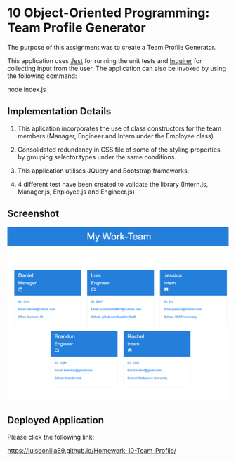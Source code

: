 # 10 Object-Oriented Programming: Team Profile Generator

The purpose of this assignment was to create a Team Profile Generator.

This application uses [Jest](https://www.npmjs.com/package/jest) for running the unit tests and [Inquirer](https://www.npmjs.com/package/inquirer) for collecting input from the user. The application can also be invoked by using the following command:

node index.js

## Implementation Details

1. This aplication incorporates the use of class constructors for the team members (Manager, Engineer and Intern under the Employee class)

2. Consolidated redundancy in CSS file of some of the styling properties by grouping selector types under the same conditions.

3. This application utilises JQuery and Bootstrap frameworks.

4. 4 different test have been created to validate the library (Intern.js, Manager.js, Enployee.js and Engineer.js)

## Screenshot

![Built application](Assets/screenshot.png)

## Deployed Application

Please click the following link:

https://luisbonilla89.github.io/Homework-10-Team-Profile/
